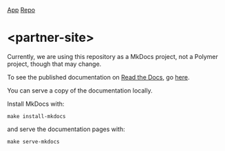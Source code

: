 [App](https://filethis.github.io/partner-site)    [Repo](https://github.com/filethis/partner-site)

# \<partner-site\>

Currently, we are using this repository as a MkDocs project, not a Polymer project, though that may change.

To see the published documentation on [Read the Docs](https://readthedocs.org/), go [here](http://filethis-developer.readthedocs.io/en/latest/).

You can serve a copy of the documentation locally.

Install MkDocs with:

    make install-mkdocs

and serve the documentation pages with:

    make serve-mkdocs
